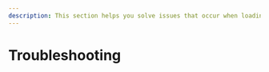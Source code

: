 ```yaml
---
description: This section helps you solve issues that occur when loading farm settings.
---
```


# Troubleshooting

